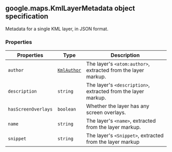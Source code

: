 <h2 id="KmlLayerMetadata">
google.maps.KmlLayerMetadata
object specification
</h2><p>Metadata for a single KML layer, in JSON format.</p><h3>Properties</h3><table summary="object KmlLayerMetadata - Properties" width="100%">
<thead>
<tr><th>Properties</th>
<th>Type</th>
<th>Description</th>
</tr></thead>
<tbody>
<tr>
<td><code>author</code></td>
<td><code><a href="#KmlAuthor">KmlAuthor</a></code></td>
<td>The layer's <code>&lt;atom:author&gt;</code>, extracted from the layer markup.</td>
</tr>
<tr>
<td><code>description</code></td>
<td><code>string</code></td>
<td>The layer's <code>&lt;description&gt;</code>, extracted from the layer markup.</td>
</tr>
<tr>
<td><code>hasScreenOverlays</code></td>
<td><code>boolean</code></td>
<td>Whether the layer has any screen overlays.</td>
</tr>
<tr>
<td><code>name</code></td>
<td><code>string</code></td>
<td>The layer's <code>&lt;name&gt;</code>, extracted from the layer markup.</td>
</tr>
<tr>
<td><code>snippet</code></td>
<td><code>string</code></td>
<td>The layer's <code>&lt;Snippet&gt;</code>, extracted from the layer markup</td>
</tr>
</tbody>
</table>